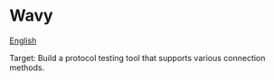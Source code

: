 # Wavy

[English](https://github.com/novrain/wavy/blob/master/README.md)

Target: Build a protocol testing tool that supports various connection methods.
